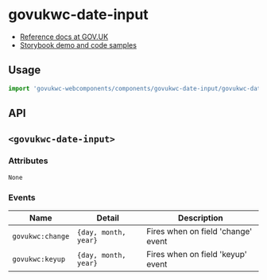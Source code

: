 # govukwc-date-input

- [Reference docs at GOV.UK](https://design-system.service.gov.uk/components/date-input/)
- [Storybook demo and code samples](http://tgreyuk.github.io/govuk-webcomponents/storybook/?path=/story/date-input/)

## Usage

```javascript
import 'govukwc-webcomponents/components/govukwc-date-input/govukwc-date-input';
```

## API

## `<govukwc-date-input>`

### Attributes

    None
    

### Events

| Name  |  Detail | Description |
|-------|---------|-------------|
| `govukwc:change` |  `{day, month, year}`  | Fires when on field 'change' event |
| `govukwc:keyup` |  `{day, month, year}`  | Fires when on field 'keyup' event |

